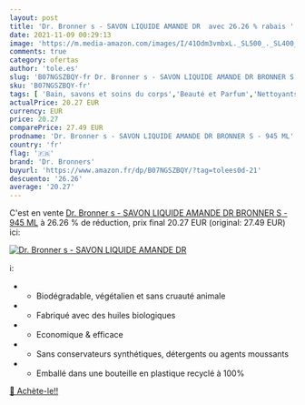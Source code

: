 ```yaml
---
layout: post
title: 'Dr. Bronner s - SAVON LIQUIDE AMANDE DR  avec 26.26 % rabais '
date: 2021-11-09 00:29:13
image: 'https://m.media-amazon.com/images/I/41Odm3vmbxL._SL500_._SL400_.jpg'
comments: true
category: ofertas
author: 'tole.es'
slug: 'B07NGSZBQY-fr Dr. Bronner s - SAVON LIQUIDE AMANDE DR BRONNER S - 945 ML'
sku: 'B07NGSZBQY-fr'
tags: [ 'Bain, savons et soins du corps','Beauté et Parfum','Nettoyants et exfoliants pour le visage','Savons et gels douche','Savons pour le visage','Soins pour la peau','Soins pour le visage','dr. bronners', ]
actualPrice: 20.27 EUR
currency: EUR
price: 20.27
comparePrice: 27.49 EUR
prodname: 'Dr. Bronner s - SAVON LIQUIDE AMANDE DR BRONNER S - 945 ML'
country: 'fr'
flag: '🇫🇷'
brand: 'Dr. Bronners'
buyurl: 'https://www.amazon.fr/dp/B07NGSZBQY/?tag=tolees0d-21'
descuento: '26.26'
average: '20.27'
---
```


C'est en vente [Dr. Bronner s - SAVON LIQUIDE AMANDE DR BRONNER S - 945 ML](https://www.amazon.fr/dp/B07NGSZBQY/?tag=tolees0d-21)  à  26.26 % de réduction, prix final  20.27 EUR (original: 27.49 EUR) ici:

[![Dr. Bronner s - SAVON LIQUIDE AMANDE DR ](https://m.media-amazon.com/images/I/41Odm3vmbxL._SL500_._SL400_.jpg)](https://www.amazon.fr/dp/B07NGSZBQY/?tag=tolees0d-21)

ℹ️:

- - Biodégradable, végétalien et sans cruauté animale
- - Fabriqué avec des huiles biologiques
- - Economique & efficace
- - Sans conservateurs synthétiques, détergents ou agents moussants
- - Emballé dans une bouteille en plastique recyclé à 100%

[🛒 Achète-le!!](https://www.amazon.fr/dp/B07NGSZBQY/?tag=tolees0d-21)
